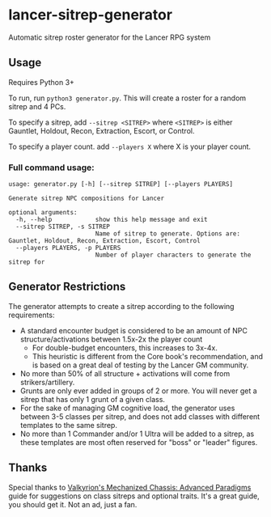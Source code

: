 # lancer-sitrep-generator
Automatic sitrep roster generator for the Lancer RPG system

## Usage

Requires Python 3+

To run, run `python3 generator.py`. This will create a roster for a random sitrep and 4 PCs.

To specify a sitrep, add `--sitrep <SITREP>` where `<SITREP>` is either Gauntlet, Holdout, Recon, Extraction, Escort, or Control.

To specify a player count. add `--players X` where X is your player count.

### Full command usage:
```
usage: generator.py [-h] [--sitrep SITREP] [--players PLAYERS]

Generate sitrep NPC compositions for Lancer

optional arguments:
  -h, --help            show this help message and exit
  --sitrep SITREP, -s SITREP
                        Name of sitrep to generate. Options are: Gauntlet, Holdout, Recon, Extraction, Escort, Control
  --players PLAYERS, -p PLAYERS
                        Number of player characters to generate the sitrep for
```

## Generator Restrictions

The generator attempts to create a sitrep according to the following requirements:

* A standard encounter budget is considered to be an amount of NPC structure/activations between 1.5x-2x the player count
    * For double-budget encounters, this increases to 3x-4x.
    * This heuristic is different from the Core book's recommendation, and is based on a great deal of testing by the Lancer GM community.
* No more than 50% of all structure + activations will come from strikers/artillery.
* Grunts are only ever added in groups of 2 or more. You will never get a sitrep that has only 1 grunt of a given class.
* For the sake of managing GM cognitive load, the generator uses between 3-5 classes per sitrep, and does not add classes with different templates to the same sitrep.
* No more than 1 Commander and/or 1 Ultra will be added to a sitrep, as these templates are most often reserved for "boss" or "leader" figures.

## Thanks

Special thanks to [Valkyrion's Mechanized Chassis: Advanced Paradigms](https://valkyrion.itch.io/mechanized-chassis-advanced-paradigms) guide for suggestions on class sitreps and optional traits. It's a great guide, you should get it. Not an ad, just a fan.